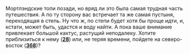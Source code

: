 Мортлэндские топи позади, но вряд ли это была самая трудная часть путешествия. А по ту сторону вас встречает та же самая пустыня, переходящая в степь. Ну что ж, по степи будет хотя бы проще идти, и, кстати, может быть, удастся и воду найти. А пока ваше внимание привлекает большой кактус, растущий неподалеку. Хотите приблизиться к нему ([**28**](#n_28)) или, не теряя времени, пойдете на северо-восток ([**368**](#n_368))?

